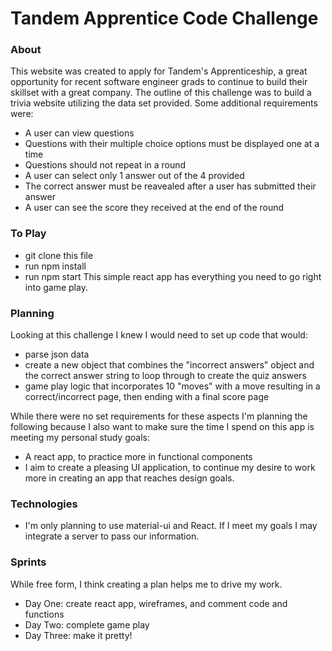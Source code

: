 # Tandem Apprentice Code Challenge

### About
This website was created to apply for Tandem's Apprenticeship, a great opportunity for recent software engineer grads to continue to build their skillset with a great company.
The outline of this challenge was to build a trivia website utilizing the data set provided. Some additional requirements were:
- A user can view questions
- Questions with their multiple choice options must be displayed one at a time
- Questions should not repeat in a round
- A user can select only 1 answer out of the 4 provided
- The correct answer must be reavealed after a user has submitted their answer
- A user can see the score they received at the end of the round

### To Play
- git clone this file
- run npm install
- run npm start
This simple react app has everything you need to go right into game play.

### Planning
Looking at this challenge I knew I would need to set up code that would:
- parse json data
- create a new object that combines the "incorrect answers" object and the correct answer string to loop through to create the quiz answers
- game play logic that incorporates 10 "moves" with a move resulting in a correct/incorrect page, then ending with a final score page

While there were no set requirements for these aspects I'm planning the following because I also want to make sure the time I spend on this app is meeting my personal study goals:
- A react app, to practice more in functional components
- I aim to create a pleasing UI application, to continue my desire to work more in creating an app that reaches design goals.


### Technologies
- I'm only planning to use material-ui and React. If I meet my goals I may integrate a server to pass our information.

### Sprints
While free form, I think creating a plan helps me to drive my work.
- Day One: create react app, wireframes, and comment code and functions
- Day Two: complete game play
- Day Three: make it pretty!





